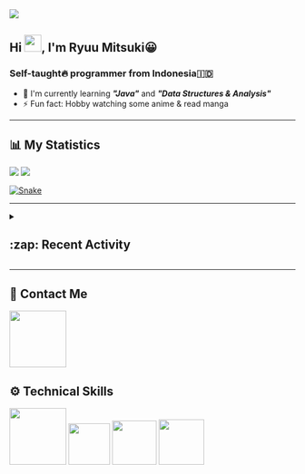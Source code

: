 <div id="header-badges">
    <!-- Profile Viewers -->
    <img src="https://komarev.com/ghpvc/?username=mitsuki31&color=blue&label=PROFILE+VIEWS">
</div>

## Hi <img src="https://media.giphy.com/media/hvRJCLFzcasrR4ia7z/giphy.gif" width="30px"/>, I'm Ryuu Mitsuki:grinning:
### Self-taught:fire: programmer from Indonesia:indonesia:

- :herb: I'm currently learning ***"Java"*** and ***"Data Structures & Analysis"***
- :zap: Fun fact: Hobby watching some anime & read manga

---

## **:bar_chart: My Statistics**

<picture id="stats">
    <source 
            srcset="https://github-readme-stats.vercel.app/api?username=mitsuki31&show_icons=true&theme=tokyonight&count_private=true&include_all_commits=true&hide=stars"
            media="(prefers-color-scheme: dark)"
    />
    <source
            srcset="https://github-readme-stats.vercel.app/api?username=mitsuki31&show_icons=true&count_private=true&include_all_commits=true&hide=stars"
            media="(prefers-color-scheme: light), (prefers-color-scheme: no-preference)"
    />
    <img src="https://github-readme-stats.vercel.app/api?username=mitsuki31&show_icons=true&count_private=true&include_all_commits=true&hide=stars" />
</picture>

<picture id="top-langs">
    <source
            srcset="https://github-readme-stats.vercel.app/api/top-langs/?username=mitsuki31&layout=compact&theme=tokyonight&count_private=true&langs_count=8"
            media="(prefers-color-scheme: dark)"
    />
    <source
            srcset="https://github-readme-stats.vercel.app/api/top-langs/?username=mitsuki31&layout=compact&count_private=true&langs_count=8"
            media="(prefers-color-scheme: light), (prefers-color-scheme: no-preference)"
    />
    <img src="https://github-readme-stats.vercel.app/api/top-langs/?username=mitsuki31&layout=compact&langs_count=8&count_private=true" />
</picture>

[![Snake](https://github.com/mitsuki31/mitsuki31/blob/output/github-contribution-grid-snake.svg)](https://github.com/mitsuki31)

---

<details>
<summary><h2>:zap: Recent Activity</h2></summary>

<!--START_SECTION:activity-->
1. 💪 Opened PR [#43](https://github.com/mitsuki31/jmatrix/pull/43) in [mitsuki31/jmatrix](https://github.com/mitsuki31/jmatrix)
2. 🎉 Merged PR [#42](https://github.com/mitsuki31/jmatrix/pull/42) in [mitsuki31/jmatrix](https://github.com/mitsuki31/jmatrix)
3. 💪 Opened PR [#42](https://github.com/mitsuki31/jmatrix/pull/42) in [mitsuki31/jmatrix](https://github.com/mitsuki31/jmatrix)
4. 🎉 Merged PR [#41](https://github.com/mitsuki31/jmatrix/pull/41) in [mitsuki31/jmatrix](https://github.com/mitsuki31/jmatrix)
5. 💪 Opened PR [#41](https://github.com/mitsuki31/jmatrix/pull/41) in [mitsuki31/jmatrix](https://github.com/mitsuki31/jmatrix)
6. 🚀 Published release [v1.0.0-beta.7](https://github.com/v1.0.0-beta.7) in [mitsuki31/jmatrix](https://github.com/mitsuki31/jmatrix)
7. 🎉 Merged PR [#40](https://github.com/mitsuki31/jmatrix/pull/40) in [mitsuki31/jmatrix](https://github.com/mitsuki31/jmatrix)
8. 💪 Opened PR [#40](https://github.com/mitsuki31/jmatrix/pull/40) in [mitsuki31/jmatrix](https://github.com/mitsuki31/jmatrix)
9. 🎉 Merged PR [#39](https://github.com/mitsuki31/jmatrix/pull/39) in [mitsuki31/jmatrix](https://github.com/mitsuki31/jmatrix)
10. 💪 Opened PR [#39](https://github.com/mitsuki31/jmatrix/pull/39) in [mitsuki31/jmatrix](https://github.com/mitsuki31/jmatrix)
<!--END_SECTION:activity-->
</details>

---

## **:iphone: Contact Me**
<div id="socials" align="left">
    <a href="https://twitter.com/ryuumitsuki31">
        <img
             src="https://img.shields.io/badge/Twitter-1DA1F2?style=for-the-badge&logo=twitter&logoColor=white"
             width="100px"
        >
    </a>
</div>


## **:gear: Technical Skills**
<div id="skills" align="left">
    <!-- Python -->
    <a>
        <img
             src="https://img.shields.io/badge/Python-14354C?style=for-the-badge&logo=python&logoColor=white"
             width="100px"
        >
    </a>
    <!-- C++ -->
    <a>
        <img
             src="https://img.shields.io/badge/C%2B%2B-00599C?style=for-the-badge&logo=c%2B%2B&logoColor=white"
             width="73px"
        >
    </a>
    <!-- Java -->
    <a>
        <img
             src="https://img.shields.io/badge/Java-ED8B00?style=for-the-badge&logo=openjdk&logoColor=white"
             width="78px"
        >
    </a>
    <!-- Ruby -->
    <a>
        <img
             src="https://img.shields.io/badge/Ruby-CC342D?style=for-the-badge&logo=ruby&logoColor=white"
             width="80px"
        >
    </a>
</div>
